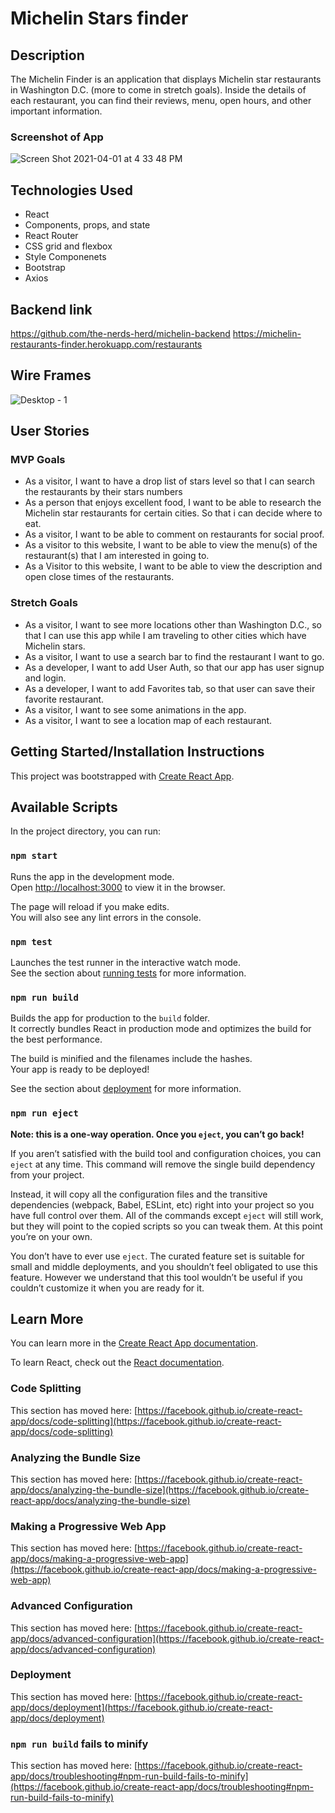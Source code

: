# Michelin Stars finder

## Description

The Michelin Finder is an application that displays Michelin star restaurants in Washington D.C. (more to come in stretch goals). Inside the details of each restaurant, you can find their reviews, menu, open hours, and other important information.

### Screenshot of App

![Screen Shot 2021-04-01 at 4 33 48 PM](https://media.git.generalassemb.ly/user/34159/files/2255c580-9308-11eb-80c8-800a935bc6d0)

## Technologies Used

- React
- Components, props, and state
- React Router
- CSS grid and flexbox
- Style Componenets
- Bootstrap
- Axios

## Backend link

https://github.com/the-nerds-herd/michelin-backend
https://michelin-restaurants-finder.herokuapp.com/restaurants

## Wire Frames

![Desktop - 1](https://media.git.generalassemb.ly/user/34159/files/bfaffa00-9306-11eb-92f1-18aaee1107ac)

## User Stories

### MVP Goals

- As a visitor, I want to have a drop list of stars level so that I can search the restaurants by their stars numbers
- As a person that enjoys excellent food, I want to be able to research the Michelin star restaurants for certain cities. So that i can decide where to eat.
- As a visitor, I want to be able to comment on restaurants for social proof.
- As a visitor to this website, I want to be able to view the menu(s) of the restaurant(s) that I am interested in going to.
- As a Visitor to this website, I want to be able to view the description and open close times of the restaurants.

### Stretch Goals

- As a visitor, I want to see more locations other than Washington D.C., so that I can use this app while I am traveling to other cities which have Michelin stars.
- As a visitor, I want to use a search bar to find the restaurant I want to go.
- As a developer, I want to add User Auth, so that our app has user signup and login.
- As a developer, I want to add Favorites tab, so that user can save their favorite restaurant.
- As a visitor, I want to see some animations in the app.
- As a visitor, I want to see a location map of each restaurant.

## Getting Started/Installation Instructions

This project was bootstrapped with [Create React App](https://github.com/facebook/create-react-app).

## Available Scripts

In the project directory, you can run:

### `npm start`

Runs the app in the development mode.\
Open [http://localhost:3000](http://localhost:3000) to view it in the browser.

The page will reload if you make edits.\
You will also see any lint errors in the console.

### `npm test`

Launches the test runner in the interactive watch mode.\
See the section about [running tests](https://facebook.github.io/create-react-app/docs/running-tests) for more information.

### `npm run build`

Builds the app for production to the `build` folder.\
It correctly bundles React in production mode and optimizes the build for the best performance.

The build is minified and the filenames include the hashes.\
Your app is ready to be deployed!

See the section about [deployment](https://facebook.github.io/create-react-app/docs/deployment) for more information.

### `npm run eject`

**Note: this is a one-way operation. Once you `eject`, you can’t go back!**

If you aren’t satisfied with the build tool and configuration choices, you can `eject` at any time. This command will remove the single build dependency from your project.

Instead, it will copy all the configuration files and the transitive dependencies (webpack, Babel, ESLint, etc) right into your project so you have full control over them. All of the commands except `eject` will still work, but they will point to the copied scripts so you can tweak them. At this point you’re on your own.

You don’t have to ever use `eject`. The curated feature set is suitable for small and middle deployments, and you shouldn’t feel obligated to use this feature. However we understand that this tool wouldn’t be useful if you couldn’t customize it when you are ready for it.

## Learn More

You can learn more in the [Create React App documentation](https://facebook.github.io/create-react-app/docs/getting-started).

To learn React, check out the [React documentation](https://reactjs.org/).

### Code Splitting

This section has moved here: [https://facebook.github.io/create-react-app/docs/code-splitting](https://facebook.github.io/create-react-app/docs/code-splitting)

### Analyzing the Bundle Size

This section has moved here: [https://facebook.github.io/create-react-app/docs/analyzing-the-bundle-size](https://facebook.github.io/create-react-app/docs/analyzing-the-bundle-size)

### Making a Progressive Web App

This section has moved here: [https://facebook.github.io/create-react-app/docs/making-a-progressive-web-app](https://facebook.github.io/create-react-app/docs/making-a-progressive-web-app)

### Advanced Configuration

This section has moved here: [https://facebook.github.io/create-react-app/docs/advanced-configuration](https://facebook.github.io/create-react-app/docs/advanced-configuration)

### Deployment

This section has moved here: [https://facebook.github.io/create-react-app/docs/deployment](https://facebook.github.io/create-react-app/docs/deployment)

### `npm run build` fails to minify

This section has moved here: [https://facebook.github.io/create-react-app/docs/troubleshooting#npm-run-build-fails-to-minify](https://facebook.github.io/create-react-app/docs/troubleshooting#npm-run-build-fails-to-minify)
